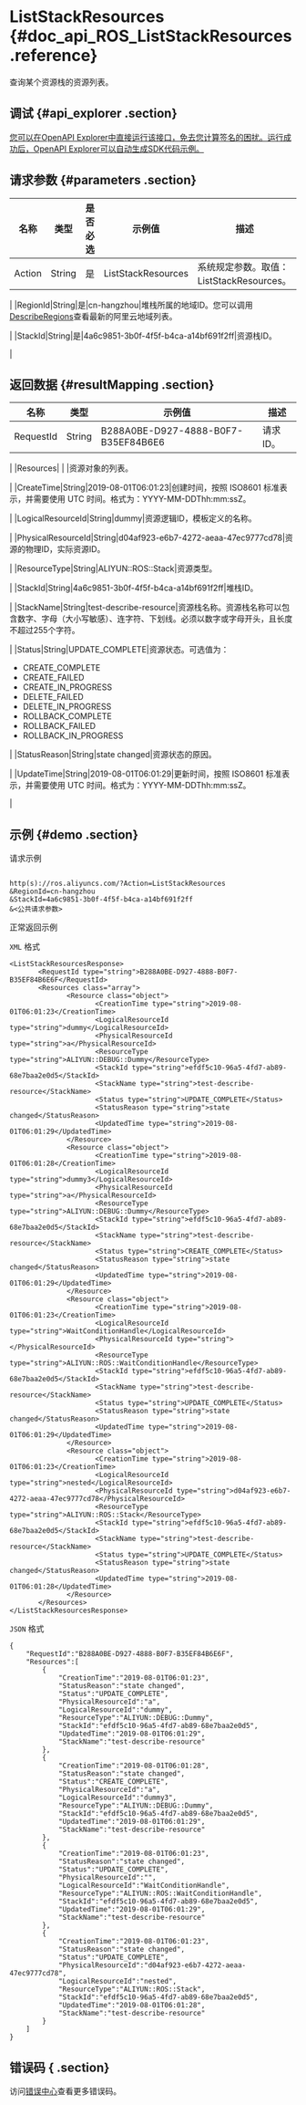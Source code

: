 # ListStackResources {#doc_api_ROS_ListStackResources .reference}

查询某个资源栈的资源列表。

## 调试 {#api_explorer .section}

[您可以在OpenAPI Explorer中直接运行该接口，免去您计算签名的困扰。运行成功后，OpenAPI Explorer可以自动生成SDK代码示例。](https://api.aliyun.com/#product=ROS&api=ListStackResources&type=RPC&version=2019-09-10)

## 请求参数 {#parameters .section}

|名称|类型|是否必选|示例值|描述|
|--|--|----|---|--|
|Action|String|是|ListStackResources|系统规定参数。取值：ListStackResources。

 |
|RegionId|String|是|cn-hangzhou|堆栈所属的地域ID。您可以调用[DescribeRegions](~~131035~~)查看最新的阿里云地域列表。

 |
|StackId|String|是|4a6c9851-3b0f-4f5f-b4ca-a14bf691f2ff|资源栈ID。

 |

## 返回数据 {#resultMapping .section}

|名称|类型|示例值|描述|
|--|--|---|--|
|RequestId|String|B288A0BE-D927-4888-B0F7-B35EF84B6E6|请求ID。

 |
|Resources| | |资源对象的列表。

 |
|CreateTime|String|2019-08-01T06:01:23|创建时间，按照 ISO8601 标准表示，并需要使用 UTC 时间。格式为：YYYY-MM-DDThh:mm:ssZ。

 |
|LogicalResourceId|String|dummy|资源逻辑ID，模板定义的名称。

 |
|PhysicalResourceId|String|d04af923-e6b7-4272-aeaa-47ec9777cd78|资源的物理ID，实际资源ID。

 |
|ResourceType|String|ALIYUN::ROS::Stack|资源类型。

 |
|StackId|String|4a6c9851-3b0f-4f5f-b4ca-a14bf691f2ff|堆栈ID。

 |
|StackName|String|test-describe-resource|资源栈名称。资源栈名称可以包含数字、字母（大小写敏感）、连字符、下划线。必须以数字或字母开头，且长度不超过255个字符。

 |
|Status|String|UPDATE\_COMPLETE|资源状态。可选值为：

 -   CREATE\_COMPLETE
-   CREATE\_FAILED
-   CREATE\_IN\_PROGRESS
-   DELETE\_FAILED
-   DELETE\_IN\_PROGRESS
-   ROLLBACK\_COMPLETE
-   ROLLBACK\_FAILED
-   ROLLBACK\_IN\_PROGRESS

 |
|StatusReason|String|state changed|资源状态的原因。

 |
|UpdateTime|String|2019-08-01T06:01:29|更新时间，按照 ISO8601 标准表示，并需要使用 UTC 时间。格式为：YYYY-MM-DDThh:mm:ssZ。

 |

## 示例 {#demo .section}

请求示例

``` {#request_demo}

http(s)://ros.aliyuncs.com/?Action=ListStackResources
&RegionId=cn-hangzhou
&StackId=4a6c9851-3b0f-4f5f-b4ca-a14bf691f2ff
&<公共请求参数>

```

正常返回示例

`XML` 格式

``` {#xml_return_success_demo}
<ListStackResourcesResponse>
       <RequestId type="string">B288A0BE-D927-4888-B0F7-B35EF84B6E6F</RequestId>
       <Resources class="array">
              <Resource class="object">
                     <CreationTime type="string">2019-08-01T06:01:23</CreationTime>
                     <LogicalResourceId type="string">dummy</LogicalResourceId>
                     <PhysicalResourceId type="string">a</PhysicalResourceId>
                     <ResourceType type="string">ALIYUN::DEBUG::Dummy</ResourceType>
                     <StackId type="string">efdf5c10-96a5-4fd7-ab89-68e7baa2e0d5</StackId>
                     <StackName type="string">test-describe-resource</StackName>
                     <Status type="string">UPDATE_COMPLETE</Status>
                     <StatusReason type="string">state changed</StatusReason>
                     <UpdatedTime type="string">2019-08-01T06:01:29</UpdatedTime>
              </Resource>
              <Resource class="object">
                     <CreationTime type="string">2019-08-01T06:01:28</CreationTime>
                     <LogicalResourceId type="string">dummy3</LogicalResourceId>
                     <PhysicalResourceId type="string">a</PhysicalResourceId>
                     <ResourceType type="string">ALIYUN::DEBUG::Dummy</ResourceType>
                     <StackId type="string">efdf5c10-96a5-4fd7-ab89-68e7baa2e0d5</StackId>
                     <StackName type="string">test-describe-resource</StackName>
                     <Status type="string">CREATE_COMPLETE</Status>
                     <StatusReason type="string">state changed</StatusReason>
                     <UpdatedTime type="string">2019-08-01T06:01:29</UpdatedTime>
              </Resource>
              <Resource class="object">
                     <CreationTime type="string">2019-08-01T06:01:23</CreationTime>
                     <LogicalResourceId type="string">WaitConditionHandle</LogicalResourceId>
                     <PhysicalResourceId type="string"></PhysicalResourceId>
                     <ResourceType type="string">ALIYUN::ROS::WaitConditionHandle</ResourceType>
                     <StackId type="string">efdf5c10-96a5-4fd7-ab89-68e7baa2e0d5</StackId>
                     <StackName type="string">test-describe-resource</StackName>
                     <Status type="string">UPDATE_COMPLETE</Status>
                     <StatusReason type="string">state changed</StatusReason>
                     <UpdatedTime type="string">2019-08-01T06:01:29</UpdatedTime>
              </Resource>
              <Resource class="object">
                     <CreationTime type="string">2019-08-01T06:01:23</CreationTime>
                     <LogicalResourceId type="string">nested</LogicalResourceId>
                     <PhysicalResourceId type="string">d04af923-e6b7-4272-aeaa-47ec9777cd78</PhysicalResourceId>
                     <ResourceType type="string">ALIYUN::ROS::Stack</ResourceType>
                     <StackId type="string">efdf5c10-96a5-4fd7-ab89-68e7baa2e0d5</StackId>
                     <StackName type="string">test-describe-resource</StackName>
                     <Status type="string">UPDATE_COMPLETE</Status>
                     <StatusReason type="string">state changed</StatusReason>
                     <UpdatedTime type="string">2019-08-01T06:01:28</UpdatedTime>
              </Resource>
       </Resources>
</ListStackResourcesResponse>
```

`JSON` 格式

``` {#json_return_success_demo}
{
	"RequestId":"B288A0BE-D927-4888-B0F7-B35EF84B6E6F",
	"Resources":[
		{
			"CreationTime":"2019-08-01T06:01:23",
			"StatusReason":"state changed",
			"Status":"UPDATE_COMPLETE",
			"PhysicalResourceId":"a",
			"LogicalResourceId":"dummy",
			"ResourceType":"ALIYUN::DEBUG::Dummy",
			"StackId":"efdf5c10-96a5-4fd7-ab89-68e7baa2e0d5",
			"UpdatedTime":"2019-08-01T06:01:29",
			"StackName":"test-describe-resource"
		},
		{
			"CreationTime":"2019-08-01T06:01:28",
			"StatusReason":"state changed",
			"Status":"CREATE_COMPLETE",
			"PhysicalResourceId":"a",
			"LogicalResourceId":"dummy3",
			"ResourceType":"ALIYUN::DEBUG::Dummy",
			"StackId":"efdf5c10-96a5-4fd7-ab89-68e7baa2e0d5",
			"UpdatedTime":"2019-08-01T06:01:29",
			"StackName":"test-describe-resource"
		},
		{
			"CreationTime":"2019-08-01T06:01:23",
			"StatusReason":"state changed",
			"Status":"UPDATE_COMPLETE",
			"PhysicalResourceId":"",
			"LogicalResourceId":"WaitConditionHandle",
			"ResourceType":"ALIYUN::ROS::WaitConditionHandle",
			"StackId":"efdf5c10-96a5-4fd7-ab89-68e7baa2e0d5",
			"UpdatedTime":"2019-08-01T06:01:29",
			"StackName":"test-describe-resource"
		},
		{
			"CreationTime":"2019-08-01T06:01:23",
			"StatusReason":"state changed",
			"Status":"UPDATE_COMPLETE",
			"PhysicalResourceId":"d04af923-e6b7-4272-aeaa-47ec9777cd78",
			"LogicalResourceId":"nested",
			"ResourceType":"ALIYUN::ROS::Stack",
			"StackId":"efdf5c10-96a5-4fd7-ab89-68e7baa2e0d5",
			"UpdatedTime":"2019-08-01T06:01:28",
			"StackName":"test-describe-resource"
		}
	]
}
```

## 错误码 { .section}

访问[错误中心](https://error-center.aliyun.com/status/product/ROS)查看更多错误码。


